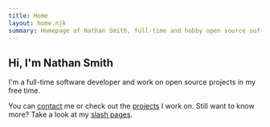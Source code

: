```yaml
---
title: Home
layout: home.njk
summary: Homepage of Nathan Smith, full-time and hobby open source software developer.
---
```


## Hi, I'm Nathan Smith

I'm a full-time software developer and work on open source projects in my free time.

You can [contact](./contact.md) me or check out the [projects](./projects.md) I work on. Still want to know more? Take a look at my [slash pages](./slashes.md).